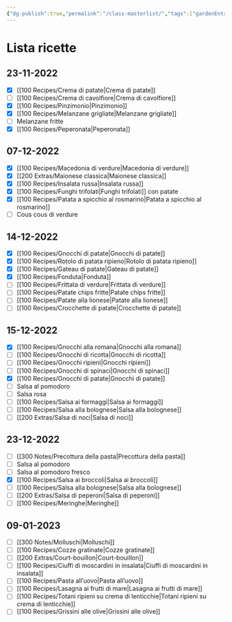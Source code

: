 ```yaml
---
{"dg-publish":true,"permalink":"/class-masterlist/","tags":["gardenEntry"]}
---
```


# Lista ricette
## 23-11-2022
- [x] [[100 Recipes/Crema di patate\|Crema di patate]]
- [ ] [[100 Recipes/Crema di cavolfiore\|Crema di cavolfiore]]
- [x] [[100 Recipes/Pinzimonio\|Pinzimonio]]
- [x] [[100 Recipes/Melanzane grigliate\|Melanzane grigliate]]
- [ ] Melanzane fritte
- [x] [[100 Recipes/Peperonata\|Peperonata]]
## 07-12-2022
- [x] [[100 Recipes/Macedonia di verdure\|Macedonia di verdure]]
- [x] [[200 Extras/Maionese classica\|Maionese classica]]
- [x] [[100 Recipes/Insalata russa\|Insalata russa]]
- [x] [[100 Recipes/Funghi trifolati\|Funghi trifolati]] con patate
- [x] [[100 Recipes/Patata a spicchio al rosmarino\|Patata a spicchio al rosmarino]]
- [ ] Cous cous di verdure
## 14-12-2022
- [x] [[100 Recipes/Gnocchi di patate\|Gnocchi di patate]]
- [x] [[100 Recipes/Rotolo di patata ripieno\|Rotolo di patata ripieno]]
- [x] [[100 Recipes/Gateau di patate\|Gateau di patate]]
- [x] [[100 Recipes/Fonduta\|Fonduta]]
- [ ] [[100 Recipes/Frittata di verdure\|Frittata di verdure]]
- [ ] [[100 Recipes/Patate chips fritte\|Patate chips fritte]]
- [ ] [[100 Recipes/Patate alla lionese\|Patate alla lionese]]
- [ ] [[100 Recipes/Crocchette di patate\|Crocchette di patate]]
## 15-12-2022
- [x] [[100 Recipes/Gnocchi alla romana\|Gnocchi alla romana]]
- [ ] [[100 Recipes/Gnocchi di ricotta\|Gnocchi di ricotta]]
- [ ] [[100 Recipes/Gnocchi ripieni\|Gnocchi ripieni]]
- [ ] [[100 Recipes/Gnocchi di spinaci\|Gnocchi di spinaci]]
- [x] [[100 Recipes/Gnocchi di patate\|Gnocchi di patate]]
- [ ] Salsa al pomodoro
- [ ] Salsa rosa
- [ ] [[100 Recipes/Salsa ai formaggi\|Salsa ai formaggi]]
- [ ] [[100 Recipes/Salsa alla bolognese\|Salsa alla bolognese]]
- [ ] [[200 Extras/Salsa di noci\|Salsa di noci]]
## 23-12-2022
- [ ] [[300 Notes/Precottura della pasta\|Precottura della pasta]]
- [ ] Salsa al pomodoro
- [ ] Salsa al pomodoro fresco
- [x] [[100 Recipes/Salsa ai broccoli\|Salsa ai broccoli]]
- [ ] [[100 Recipes/Salsa alla bolognese\|Salsa alla bolognese]]
- [ ] [[200 Extras/Salsa di peperoni\|Salsa di peperoni]]
- [ ] [[100 Recipes/Meringhe\|Meringhe]]
## 09-01-2023
- [ ] [[300 Notes/Molluschi\|Molluschi]]
- [ ] [[100 Recipes/Cozze gratinate\|Cozze gratinate]]
- [ ] [[200 Extras/Court-bouillon\|Court-bouillon]]
- [ ] [[100 Recipes/Ciuffi di moscardini in insalata\|Ciuffi di moscardini in insalata]]
- [ ] [[100 Recipes/Pasta all’uovo\|Pasta all’uovo]]
- [ ] [[100 Recipes/Lasagna ai frutti di mare\|Lasagna ai frutti di mare]]
- [ ] [[100 Recipes/Totani ripieni su crema di lenticchie\|Totani ripieni su crema di lenticchie]]
- [ ] [[100 Recipes/Grissini alle olive\|Grissini alle olive]]